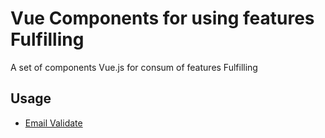 # Vue Components for using features Fulfilling

A set of components Vue.js for consum of features Fulfilling

## Usage

* [Email Validate](https://github.com/Fulfilling/VueComponents/blob/master/usage-email-validate.md)
